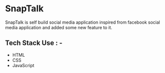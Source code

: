 # SnapTalk 

<p>SnapTalk is self build social media application inspired from facebook social media application and added some new feature to it. </p>

## Tech Stack Use : -


  - HTML
  - CSS
  - JavaScript
